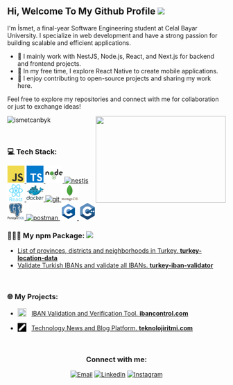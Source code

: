 ## Hi, Welcome To My Github Profile <img src="https://media.giphy.com/media/hvRJCLFzcasrR4ia7z/giphy.gif" width="28">

I'm İsmet, a final-year Software Engineering student at Celal Bayar University. I specialize in web development and have a strong passion for building scalable and efficient applications.

- 🔧 I mainly work with NestJS, Node.js, React, and Next.js for backend and frontend projects.
- 📱 In my free time, I explore React Native to create mobile applications.
- 🚀 I enjoy contributing to open-source projects and sharing my work here.

Feel free to explore my repositories and connect with me for collaboration or just to exchange ideas!
<br>

<img src="https://media.giphy.com/media/bGgsc5mWoryfgKBx1u/giphy.gif?cid=ecf05e47qpupvgkwksk1lsif6k3m6eihnmouz07w6i09nbfu&ep=v1_gifs_search&rid=giphy.gif&ct=g" align="right" width="300" height="200" >

<p align="left"> <img src="https://komarev.com/ghpvc/?username=ismetcanbyk&label=Profile%20views&color=0e75b6&style=flat" alt="ismetcanbyk" /> </p>

<br>

### 💻 Tech Stack:

<p align="left">  
<a href="https://developer.mozilla.org/en-US/docs/Web/JavaScript" target="_blank" rel="noreferrer"> <img src="https://raw.githubusercontent.com/devicons/devicon/master/icons/javascript/javascript-original.svg" alt="javascript" width="40" height="40"/> </a> 
<a href="https://www.typescriptlang.org/" target="_blank" rel="noreferrer"> <img src="https://raw.githubusercontent.com/devicons/devicon/master/icons/typescript/typescript-original.svg" alt="typescript" width="40" height="40"/> </a> 
<a href="https://nodejs.org" target="_blank" rel="noreferrer"> <img src="https://raw.githubusercontent.com/devicons/devicon/master/icons/nodejs/nodejs-original-wordmark.svg" alt="nodejs" width="40" height="40"/> </a>
<a href="https://nestjs.com/" target="_blank" rel="noreferrer"> <img src="https://avatars.githubusercontent.com/u/28507035?s=200&v=4" alt="nestjs" width="40" height="40"/> </a> 
<a href="https://reactjs.org/" target="_blank" rel="noreferrer"> <img src="https://raw.githubusercontent.com/devicons/devicon/master/icons/react/react-original-wordmark.svg" alt="react" width="40" height="40"/> </a> 
<a href="https://www.docker.com/" target="_blank" rel="noreferrer"> <img src="https://raw.githubusercontent.com/devicons/devicon/master/icons/docker/docker-original-wordmark.svg" alt="docker" width="40" height="40"/> </a>
 <a href="https://git-scm.com/" target="_blank" rel="noreferrer"> <img src="https://www.vectorlogo.zone/logos/git-scm/git-scm-icon.svg" alt="git" width="40" height="40"/> </a>
<a href="https://www.mongodb.com/" target="_blank" rel="noreferrer"> <img src="https://raw.githubusercontent.com/devicons/devicon/master/icons/mongodb/mongodb-original-wordmark.svg" alt="mongodb" width="40" height="40"/> </a> 
 <a href="https://www.postgresql.org" target="_blank" rel="noreferrer"> <img src="https://raw.githubusercontent.com/devicons/devicon/master/icons/postgresql/postgresql-original-wordmark.svg" alt="postgresql" width="40" height="40"/> </a>
 <a href="https://postman.com" target="_blank" rel="noreferrer"> <img src="https://www.vectorlogo.zone/logos/getpostman/getpostman-icon.svg" alt="postman" width="40" height="40"/>
 <a href="http://www.open-std.org/jtc1/sc22/wg14/" target="_blank" rel="noreferrer"> <img src="https://raw.githubusercontent.com/github/explore/f3e22f0dca2be955676bc70d6214b95b13354ee8/topics/c/c.png?size=48" alt="javascript" width="40" height="40"/> </a> 
 <a href="" target="_blank" rel="noreferrer"> <img src="https://raw.githubusercontent.com/github/explore/180320cffc25f4ed1bbdfd33d4db3a66eeeeb358/topics/cpp/cpp.png" alt="javascript" width="40" height="40"/> </a>  </a>
       </p>

### **👨🏻‍💻 My npm Package:** <code><img height="42" src="https://www.vectorlogo.zone/logos/npmjs/npmjs-ar21.svg"></code>

- <a href="https://www.npmjs.com/package/turkey-location-data" target="_blank" rel="noopener noreferrer">List of provinces, districts and neighborhoods in Turkey. <b>turkey-location-data</b></a>
- <a href="https://www.npmjs.com/package/turkey-iban-validator" target="_blank" rel="noopener noreferrer">Validate Turkish IBANs and validate all IBANs. <b>turkey-iban-validator</b></a>

<br>

### **🌐 My Projects:**

- <img src="https://ibancontrol.com/_next/image?url=%2Fassets%2Ffavicon%2Fandroid-chrome-192x192.png&w=48&q=75" width="20" height="20" style="vertical-align: text-bottom; margin-right: 8px;"> <a href="https://ibancontrol.com" target="_blank" rel="noopener noreferrer">IBAN Validation and Verification Tool. <b>ibancontrol.com</b></a>

- <img src="assets/teknoloji-ritmi.png" width="20" height="20" style="vertical-align: text-bottom; margin-right: 8px;"> <a href="https://teknolojiritmi.com" target="_blank" rel="noopener noreferrer">Technology News and Blog Platform. <b>teknolojiritmi.com</b></a>

<br>

<!-- ## **📊 GitHub Stats:**

![](https://github-readme-streak-stats.herokuapp.com/?user=ismetcanbyk&theme=dark&hide_border=false)<br/>
![](https://github-readme-stats.vercel.app/api/top-langs/?username=ismetcanbyk&theme=dark&hide_border=false&include_all_commits=false&count_private=false)

<br> -->

<h3 align="center">Connect with me:</h3>

<p align="center">
<a href="mailto:ismetcanbyk@gmail.com"><img alt="Email" src="https://img.shields.io/badge/Email-ismetcanbyk@gmail.com-blue?style=flat&logo=gmail"></a>
<a href="https://www.linkedin.com/in/ismet-can-byk/" target="_blank"><img alt="LinkedIn" src="https://img.shields.io/badge/LinkedIn-@ismetcanbyk-blue?style=flat&logo=linkedin"></a>
<a href="https://www.instagram.com/ismetcanbyk/" target="_blank"><img alt="Instagram" src="https://img.shields.io/badge/Instagram-@ismetcanbyk-pink?style=flat&logo=instagram"></a>

</p>
